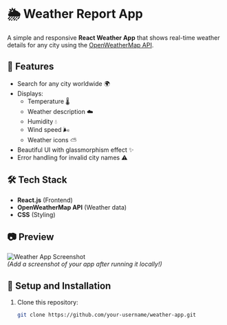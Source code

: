 # 🌦️ Weather Report App

A simple and responsive **React Weather App** that shows real-time weather details for any city using the [OpenWeatherMap API](https://openweathermap.org/).

## 🚀 Features
- Search for any city worldwide 🌍
- Displays:
  - Temperature 🌡️
  - Weather description ☁️
  - Humidity 💧
  - Wind speed 🌬️
  - Weather icons ⛅
- Beautiful UI with glassmorphism effect ✨
- Error handling for invalid city names ⚠️

## 🛠️ Tech Stack
- **React.js** (Frontend)
- **OpenWeatherMap API** (Weather data)
- **CSS** (Styling)

## 📷 Preview
![Weather App Screenshot](screenshot.png)  
*(Add a screenshot of your app after running it locally!)*

## 🔑 Setup and Installation
1. Clone this repository:
   ```bash
   git clone https://github.com/your-username/weather-app.git

